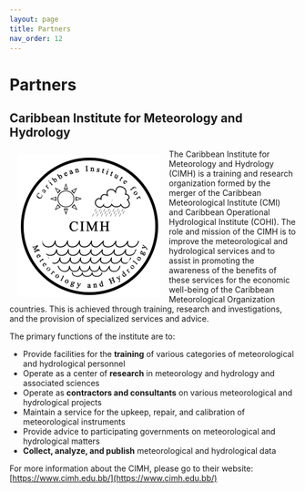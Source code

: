 ```yaml
---
layout: page
title: Partners
nav_order: 12
---
```


# Partners 

## Caribbean Institute for Meteorology and Hydrology
<img align="left" src="images/cimh-logo-250.png" hspace="15" vspace="10">
The Caribbean Institute for Meteorology and Hydrology (CIMH) is a training and research organization formed by the merger of the Caribbean Meteorological Institute (CMI) and Caribbean Operational Hydrological Institute (COHI). The role and mission of the CIMH is to improve the meteorological and hydrological services and to assist in promoting the awareness of the benefits of these services for the economic well-being of the Caribbean Meteorological Organization countries. This is achieved through training, research and investigations, and the provision of specialized services and advice. 

The primary functions of the institute are to:
* Provide facilities for the **training** of various categories of meteorological and hydrological personnel
* Operate as a center of **research** in meteorology and hydrology and associated sciences
* Operate as **contractors and consultants** on various meteorological and hydrological projects
* Maintain a service for the upkeep, repair, and calibration of meteorological instruments
* Provide advice to participating governments on meteorological and hydrological matters
* **Collect, analyze, and publish** meteorological and hydrological data

For more information about the CIMH, please go to their website: [https://www.cimh.edu.bb/](https://www.cimh.edu.bb/)
